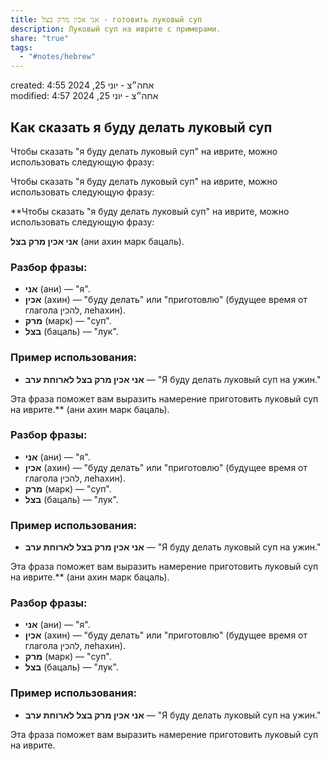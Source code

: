 ```yaml
---  
title: אני אכין מרק בצל - готовить луковый суп  
description: Луковый суп на иврите с примерами.  
share: "true"  
tags:  
  - "#notes/hebrew"  
---  
```

created: 4:55 אחה״צ - יוני 25, 2024  
modified: 4:57 אחה״צ - יוני 25, 2024  
  
## Как сказать я буду делать луковый суп  
  
Чтобы сказать "я буду делать луковый суп" на иврите, можно использовать следующую фразу:  
  
Чтобы сказать "я буду делать луковый суп" на иврите, можно использовать следующую фразу:  
  
**Чтобы сказать "я буду делать луковый суп" на иврите, можно использовать следующую фразу:  
  
**אני אכין מרק בצל** (ани ахин марк бацаль).  
  
### Разбор фразы:  
- **אני** (ани) — "я".  
- **אכין** (ахин) — "буду делать" или "приготовлю" (будущее время от глагола להכין, леhахин).  
- **מרק** (марк) — "суп".  
- **בצל** (бацаль) — "лук".  
  
### Пример использования:  
- **אני אכין מרק בצל לארוחת ערב** — "Я буду делать луковый суп на ужин."  
  
Эта фраза поможет вам выразить намерение приготовить луковый суп на иврите.** (ани ахин марк бацаль).  
  
### Разбор фразы:  
- **אני** (ани) — "я".  
- **אכין** (ахин) — "буду делать" или "приготовлю" (будущее время от глагола להכין, леhахин).  
- **מרק** (марк) — "суп".  
- **בצל** (бацаль) — "лук".  
  
### Пример использования:  
- **אני אכין מרק בצל לארוחת ערב** — "Я буду делать луковый суп на ужин."  
  
Эта фраза поможет вам выразить намерение приготовить луковый суп на иврите.** (ани ахин марк бацаль).  
  
### Разбор фразы:  
- **אני** (ани) — "я".  
- **אכין** (ахин) — "буду делать" или "приготовлю" (будущее время от глагола להכין, леhахин).  
- **מרק** (марк) — "суп".  
- **בצל** (бацаль) — "лук".  
  
### Пример использования:  
- **אני אכין מרק בצל לארוחת ערב** — "Я буду делать луковый суп на ужин."  
  
Эта фраза поможет вам выразить намерение приготовить луковый суп на иврите.